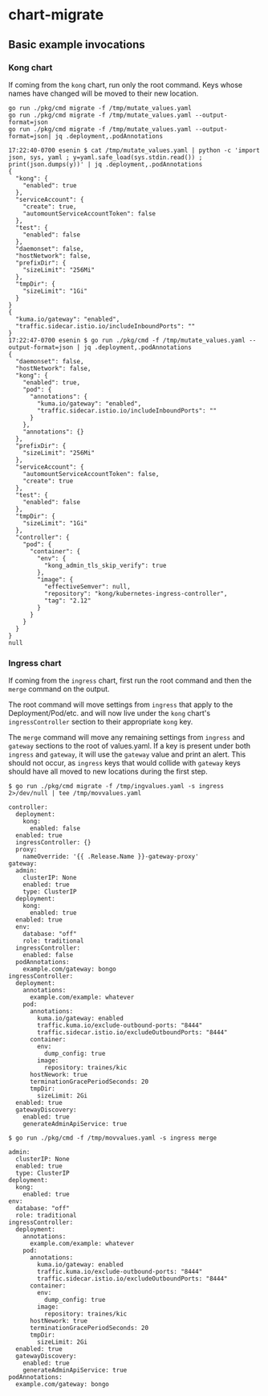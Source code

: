 # chart-migrate

## Basic example invocations

### Kong chart

If coming from the `kong` chart, run only the root command. Keys whose names have changed will be moved to their new location.

```
go run ./pkg/cmd migrate -f /tmp/mutate_values.yaml
go run ./pkg/cmd migrate -f /tmp/mutate_values.yaml --output-format=json
go run ./pkg/cmd migrate -f /tmp/mutate_values.yaml --output-format=json| jq .deployment,.podAnnotations
```

```
17:22:40-0700 esenin $ cat /tmp/mutate_values.yaml | python -c 'import json, sys, yaml ; y=yaml.safe_load(sys.stdin.read()) ; print(json.dumps(y))' | jq .deployment,.podAnnotations
{
  "kong": {
    "enabled": true
  },
  "serviceAccount": {
    "create": true,
    "automountServiceAccountToken": false
  },
  "test": {
    "enabled": false
  },
  "daemonset": false,
  "hostNetwork": false,
  "prefixDir": {
    "sizeLimit": "256Mi"
  },
  "tmpDir": {
    "sizeLimit": "1Gi"
  }
}
{
  "kuma.io/gateway": "enabled",
  "traffic.sidecar.istio.io/includeInboundPorts": ""
}
17:22:47-0700 esenin $ go run ./pkg/cmd -f /tmp/mutate_values.yaml --output-format=json | jq .deployment,.podAnnotations                                                                                       
{
  "daemonset": false,
  "hostNetwork": false,
  "kong": {
    "enabled": true,
    "pod": {
      "annotations": {
        "kuma.io/gateway": "enabled",
        "traffic.sidecar.istio.io/includeInboundPorts": ""
      }
    },
    "annotations": {}
  },
  "prefixDir": {
    "sizeLimit": "256Mi"
  },
  "serviceAccount": {
    "automountServiceAccountToken": false,
    "create": true
  },
  "test": {
    "enabled": false
  },
  "tmpDir": {
    "sizeLimit": "1Gi"
  },
  "controller": {
    "pod": {
      "container": {
        "env": {
          "kong_admin_tls_skip_verify": true
        },
        "image": {
          "effectiveSemver": null,
          "repository": "kong/kubernetes-ingress-controller",
          "tag": "2.12"
        }
      }
    }
  }
}
null
```

### Ingress chart

If coming from the `ingress` chart, first run the root command and then the `merge` command on the output.

The root command will move settings from `ingress` that apply to the Deployment/Pod/etc. and will now live under
the `kong` chart's `ingressController` section to their appropriate `kong` key.

The `merge` command will move any remaining settings from `ingress` and `gateway` sections to the root of values.yaml.
If a key is present under both `ingress` and `gateway`, it will use the `gateway` value and print an alert. This should
not occur, as `ingress` keys that would collide with `gateway` keys should have all moved to new locations during the first step.

```
$ go run ./pkg/cmd migrate -f /tmp/ingvalues.yaml -s ingress 2>/dev/null | tee /tmp/movvalues.yaml 

controller:
  deployment:
    kong:
      enabled: false
  enabled: true
  ingressController: {}
  proxy:
    nameOverride: '{{ .Release.Name }}-gateway-proxy'
gateway:
  admin:
    clusterIP: None
    enabled: true
    type: ClusterIP
  deployment:
    kong:
      enabled: true
  enabled: true
  env:
    database: "off"
    role: traditional
  ingressController:
    enabled: false
  podAnnotations:
    example.com/gateway: bongo
ingressController:
  deployment:
    annotations:
      example.com/example: whatever
    pod:
      annotations:
        kuma.io/gateway: enabled
        traffic.kuma.io/exclude-outbound-ports: "8444"
        traffic.sidecar.istio.io/excludeOutboundPorts: "8444"
      container:
        env:
          dump_config: true
        image:
          repository: traines/kic
      hostNework: true
      terminationGracePeriodSeconds: 20
      tmpDir:
        sizeLimit: 2Gi
  enabled: true
  gatewayDiscovery:
    enabled: true
    generateAdminApiService: true
```

```
$ go run ./pkg/cmd -f /tmp/movvalues.yaml -s ingress merge                                

admin:
  clusterIP: None
  enabled: true
  type: ClusterIP
deployment:
  kong:
    enabled: true
env:
  database: "off"
  role: traditional
ingressController:
  deployment:
    annotations:
      example.com/example: whatever
    pod:
      annotations:
        kuma.io/gateway: enabled
        traffic.kuma.io/exclude-outbound-ports: "8444"
        traffic.sidecar.istio.io/excludeOutboundPorts: "8444"
      container:
        env:
          dump_config: true
        image:
          repository: traines/kic
      hostNework: true
      terminationGracePeriodSeconds: 20
      tmpDir:
        sizeLimit: 2Gi
  enabled: true
  gatewayDiscovery:
    enabled: true
    generateAdminApiService: true
podAnnotations:
  example.com/gateway: bongo
```
